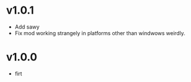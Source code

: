 # v1.0.1

* Add sawy
* Fix mod working strangely in platforms other than windwows weirdly. 

# v1.0.0

* firt